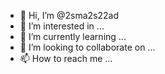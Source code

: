 - 👋 Hi, I’m @2sma2s22ad
- 👀 I’m interested in ...
- 🌱 I’m currently learning ...
- 💞️ I’m looking to collaborate on ...
- 📫 How to reach me ...

<!---
2sma2s22ad/2sma2s22ad is a ✨ special ✨ repository because its `README.md` (this file) appears on your GitHub profile.
You can click the Preview link to take a look at your changes.
--->
